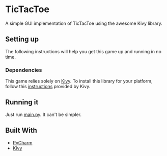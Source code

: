 # TicTacToe
A simple GUI implementation of TicTacToe using the awesome Kivy library.

## Setting up

The following instructions will help you get this game up and running in no time.

### Dependencies

This game relies solely on [Kivy](https://kivy.org "Kivy"). To install this library for your platform, follow this [instructions](https://kivy.org/docs/gettingstarted/installation.html) provided by Kivy. 

## Running it

Just run [main.py](/main.py). It can't be simpler. 

## Built With

- [PyCharm](http://jetbrains.com/pycharm "PyCharm")
- [Kivy](https://kivy.org "Kivy")
